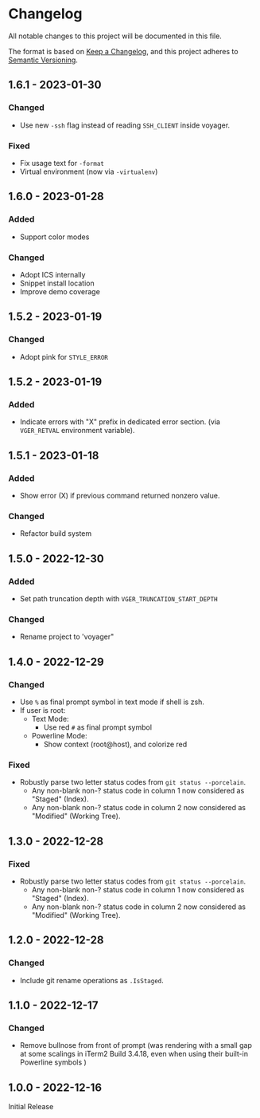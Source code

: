 # Changelog
All notable changes to this project will be documented in this file.

The format is based on [Keep a Changelog](https://keepachangelog.com/en/1.0.0/),
and this project adheres to [Semantic Versioning](https://semver.org/spec/v2.0.0.html).

## 1.6.1 - 2023-01-30
### Changed
- Use new `-ssh` flag instead of reading `SSH_CLIENT` inside voyager.
### Fixed
- Fix usage text for `-format`
- Virtual environment (now via `-virtualenv`)

## 1.6.0 - 2023-01-28
### Added
- Support color modes
### Changed
- Adopt ICS internally
- Snippet install location
- Improve demo coverage

## 1.5.2 - 2023-01-19
### Changed
- Adopt pink for `STYLE_ERROR`

## 1.5.2 - 2023-01-19
### Added
- Indicate errors with "X" prefix in dedicated error section. (via `VGER_RETVAL` environment variable).

## 1.5.1 - 2023-01-18
### Added
- Show error (X) if previous command returned nonzero value.
### Changed
- Refactor build system

## 1.5.0 - 2022-12-30
### Added
- Set path truncation depth with `VGER_TRUNCATION_START_DEPTH`
### Changed
- Rename project to 'voyager"

## 1.4.0 - 2022-12-29
### Changed
- Use `%` as final prompt symbol in text mode if shell is zsh.
- If user is root:
    - Text Mode:
        - Use red `#` as final prompt symbol
    - Powerline Mode:
        - Show context (root@host), and colorize red
### Fixed
- Robustly parse two letter status codes from `git status --porcelain`.
    - Any non-blank non-? status code in column 1 now considered as "Staged" (Index).
    - Any non-blank non-? status code in column 2 now considered as  "Modified" (Working Tree).
## 1.3.0 - 2022-12-28
### Fixed
- Robustly parse two letter status codes from `git status --porcelain`.
    - Any non-blank non-? status code in column 1 now considered as "Staged" (Index).
    - Any non-blank non-? status code in column 2 now considered as  "Modified" (Working Tree).

## 1.2.0 - 2022-12-28
### Changed
- Include git rename operations as `.IsStaged`.

## 1.1.0 - 2022-12-17
### Changed
- Remove bullnose from front of prompt (was rendering with a small gap at some scalings in iTerm2 Build 3.4.18, even when using their built-in Powerline symbols )

## 1.0.0 - 2022-12-16
Initial Release
